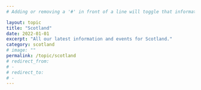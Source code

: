 ```yaml
---
# Adding or removing a '#' in front of a line will toggle that information off and on from being processed. 

layout: topic
title: "Scotland"
date: 2022-01-01
excerpt: "All our latest information and events for Scotland."
category: scotland
# image: ""
permalink: /topic/scotland
# redirect_from: 
# - 
# redirect_to: 
# - 
---
```



